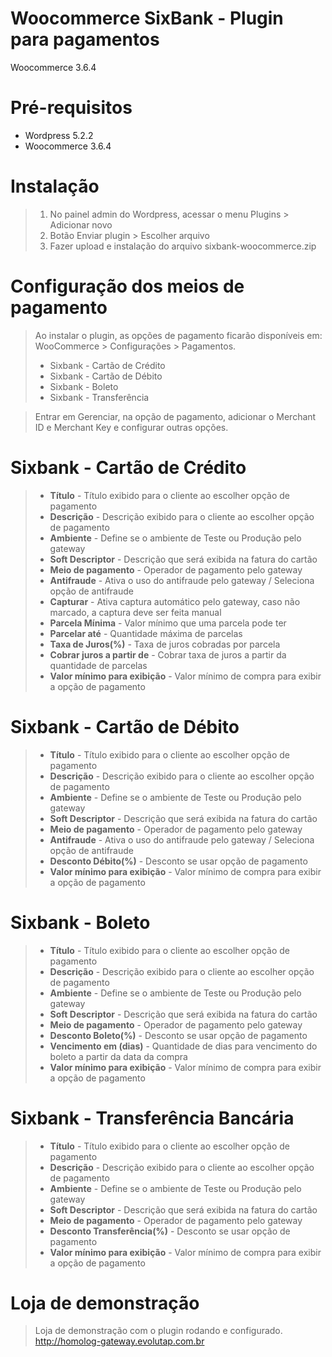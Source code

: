# Woocommerce SixBank - Plugin para pagamentos
Woocommerce 3.6.4

# Pré-requisitos
 - Wordpress 5.2.2
 - Woocommerce 3.6.4

# Instalação
> 1. No painel admin do Wordpress, acessar o menu Plugins > Adicionar novo
> 2. Botão Enviar plugin > Escolher arquivo
> 3. Fazer upload e instalação do arquivo sixbank-woocommerce.zip 


# Configuração dos meios de pagamento
> Ao instalar o plugin, as opções de pagamento ficarão disponíveis em: WooCommerce > Configurações > Pagamentos.
> - Sixbank - Cartão de Crédito
> - Sixbank - Cartão de Débito
> - Sixbank - Boleto
> - Sixbank - Transferência

> Entrar em Gerenciar, na opção de pagamento, adicionar o Merchant ID e Merchant Key e configurar outras opções.

# Sixbank - Cartão de Crédito
> - **Título** - Título exibido para o cliente ao escolher opção de pagamento
> - **Descrição** - Descrição exibido para o cliente ao escolher opção de pagamento
> - **Ambiente** - Define se o ambiente de Teste ou Produção pelo gateway
> - **Soft Descriptor** - Descrição que será exibida na fatura do cartão
> - **Meio de pagamento** - Operador de pagamento pelo gateway
> - **Antifraude** - Ativa o uso do antifraude pelo gateway / Seleciona opção de antifraude
> - **Capturar** - Ativa captura automático pelo gateway, caso não marcado, a captura deve ser feita manual
> - **Parcela Mínima** - Valor mínimo que uma parcela pode ter
> - **Parcelar até** - Quantidade máxima de parcelas
> - **Taxa de Juros(%)** - Taxa de juros cobradas por parcela
> - **Cobrar juros a partir de** - Cobrar taxa de juros a partir da quantidade de parcelas
> - **Valor mínimo para exibição** - Valor mínimo de compra para exibir a opção de pagamento

# Sixbank - Cartão de Débito
> - **Título** - Título exibido para o cliente ao escolher opção de pagamento
> - **Descrição** - Descrição exibido para o cliente ao escolher opção de pagamento
> - **Ambiente** - Define se o ambiente de Teste ou Produção pelo gateway
> - **Soft Descriptor** - Descrição que será exibida na fatura do cartão
> - **Meio de pagamento** - Operador de pagamento pelo gateway
> - **Antifraude** - Ativa o uso do antifraude pelo gateway / Seleciona opção de antifraude
> - **Desconto Débito(%)** - Desconto se usar opção de pagamento
> - **Valor mínimo para exibição** - Valor mínimo de compra para exibir a opção de pagamento

# Sixbank - Boleto
> - **Título** - Título exibido para o cliente ao escolher opção de pagamento
> - **Descrição** - Descrição exibido para o cliente ao escolher opção de pagamento
> - **Ambiente** - Define se o ambiente de Teste ou Produção pelo gateway
> - **Soft Descriptor** - Descrição que será exibida na fatura do cartão
> - **Meio de pagamento** - Operador de pagamento pelo gateway
> - **Desconto Boleto(%)** - Desconto se usar opção de pagamento
> - **Vencimento em (dias)** - Quantidade de dias para vencimento do boleto a partir da data da compra
> - **Valor mínimo para exibição** - Valor mínimo de compra para exibir a opção de pagamento

# Sixbank - Transferência Bancária
> - **Título** - Título exibido para o cliente ao escolher opção de pagamento
> - **Descrição** - Descrição exibido para o cliente ao escolher opção de pagamento
> - **Ambiente** - Define se o ambiente de Teste ou Produção pelo gateway
> - **Soft Descriptor** - Descrição que será exibida na fatura do cartão
> - **Meio de pagamento** - Operador de pagamento pelo gateway
> - **Desconto Transferência(%)** - Desconto se usar opção de pagamento
> - **Valor mínimo para exibição** - Valor mínimo de compra para exibir a opção de pagamento


# Loja de demonstração
> Loja de demonstração com o plugin rodando e configurado.
http://homolog-gateway.evolutap.com.br
